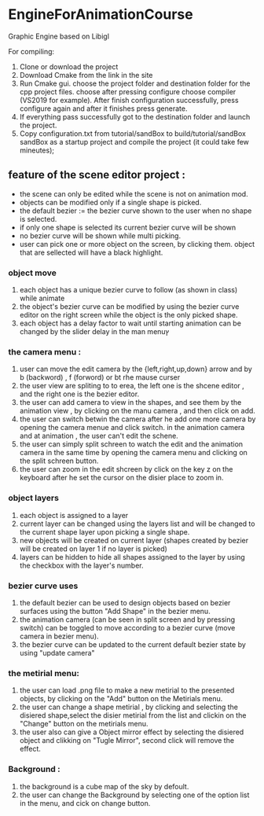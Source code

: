 # EngineForAnimationCourse
Graphic Engine based on Libigl

For compiling:
1. Clone or download the project
2. Download Cmake from the link in the site
3. Run Cmake gui. choose the project folder and destination folder for the cpp project files. choose after pressing configure choose compiler (VS2019 for example). After finish configuration successfully, press configure again and after it finishes press generate. 
4. If everything pass successfully got to the destination folder and launch the project. 
5. Copy configuration.txt from tutorial/sandBox to build/tutorial/sandBox sandBox as a startup project and compile the project (it could take few mineutes);   


## feature of the scene editor project :

* the scene can only be edited while the scene is not on animation mod.
* objects can be modified only if a single shape is picked.
* the default bezier := the bezier curve shown to the user when no shape is selected.
* if only one shape is selected its current bezier curve will be shown
* no bezier curve will be shown while multi picking.
* user can pick one or more object on the screen, by clicking them. object that are sellected will have a black highlight. 


### object move
1. each object has a unique bezier curve to follow (as shown in class) while animate 
2. the object's bezier curve can be modified by using the bezier curve editor on the right screen while the object is the only picked shape.
3. each object has a delay factor to wait until starting animation can be changed by the slider delay in the man menuץ



### the camera menu :
1. user can move the edit camera by the {left,right,up,down} arrow and by b (backword) , f (forword) or bt rhe mause curser 
2. the user view are spliting to to erea, the left one is the shcene editor , and the right one is the bezier editor.
3. the user can add camera to view in the shapes, and see them by the animation view , by clicking on the manu camera , and then click on add.
3. the user can switch betwin the camera after he add one more camera by opening the camera menue and click switch. in the animation camera and at animation , the user can't edit the schene.
4. the user can simply split schreen to watch the edit and the animation camera  in the same time by opening the camera menu and clicking on the split schreen button.
5. the user can zoom in the edit shcreen by click on the key z on the keyboard after he set the cursor on the disier place to zoom in.

### object layers
1. each object is assigned to a layer
2. current layer can be changed using the layers list and will be changed to the current shape layer upon picking a single shape.
3. new objects will be created on current layer (shapes created by bezier will be created on layer 1 if no layer is picked)
4. layers can be hidden to hide all shapes assigned to the layer by using the checkbox with the layer's number.

### bezier curve uses
1. the default bezier can be used to design objects based on bezier surfaces using the button "Add Shape" in the bezier menu.
2. the animation camera (can be seen in split screen and by pressing switch) can be toggled to move according to a bezier curve (move camera in bezier menu).
3. the bezier curve can be updated to the current default bezier state by using "update camera"


### the metirial menu:
1. the user can load .png file to make a new metirial to the presented objects, by clicking on the "Add" button on the Metirials menu.
2. the user can change a shape metirial , by clicking and selecting the disiered shape,select the disier metirial from the list and clickin on the "Change" button on the metirials menu.
3. the user also can give a Object mirror effect by selecting the disiered object and clikking on "Tugle Mirror", second click will remove the effect.

### Background :
1. the background is a cube map of the sky by defoult.
2. the user can change the Background by selecting one of the option list in the menu, and cick on change button.

